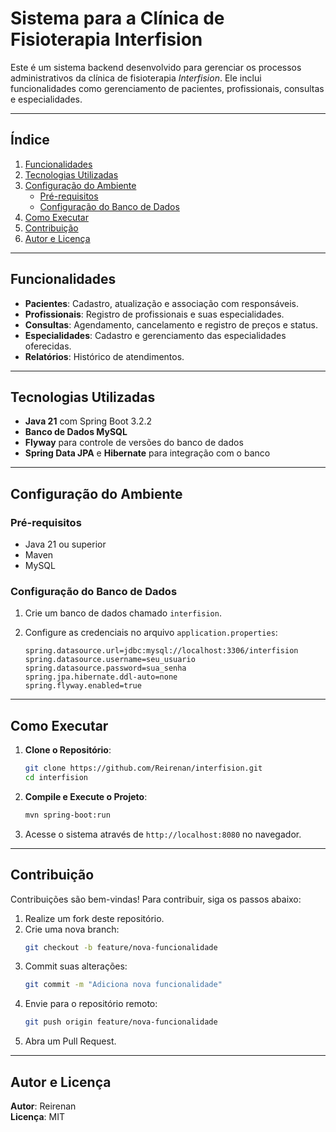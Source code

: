 # Sistema para a Clínica de Fisioterapia Interfision

Este é um sistema backend desenvolvido para gerenciar os processos administrativos da clínica de fisioterapia *Interfision*. Ele inclui funcionalidades como gerenciamento de pacientes, profissionais, consultas e especialidades.

---

## Índice
1. [Funcionalidades](#funcionalidades)
2. [Tecnologias Utilizadas](#tecnologias-utilizadas)
3. [Configuração do Ambiente](#configuração-do-ambiente)
    - [Pré-requisitos](#pré-requisitos)
    - [Configuração do Banco de Dados](#configuração-do-banco-de-dados)
4. [Como Executar](#como-executar)
5. [Contribuição](#contribuição)
6. [Autor e Licença](#autor-e-licença)

---

## Funcionalidades

- **Pacientes**: Cadastro, atualização e associação com responsáveis.
- **Profissionais**: Registro de profissionais e suas especialidades.
- **Consultas**: Agendamento, cancelamento e registro de preços e status.
- **Especialidades**: Cadastro e gerenciamento das especialidades oferecidas.
- **Relatórios**: Histórico de atendimentos.

---

## Tecnologias Utilizadas

- **Java 21** com Spring Boot 3.2.2
- **Banco de Dados MySQL**
- **Flyway** para controle de versões do banco de dados
- **Spring Data JPA** e **Hibernate** para integração com o banco

---

## Configuração do Ambiente

### Pré-requisitos

- Java 21 ou superior
- Maven
- MySQL

### Configuração do Banco de Dados

1. Crie um banco de dados chamado `interfision`.
2. Configure as credenciais no arquivo `application.properties`:

   ```properties
   spring.datasource.url=jdbc:mysql://localhost:3306/interfision
   spring.datasource.username=seu_usuario
   spring.datasource.password=sua_senha
   spring.jpa.hibernate.ddl-auto=none
   spring.flyway.enabled=true
   ```

---

## Como Executar

1. **Clone o Repositório**:
   ```bash
   git clone https://github.com/Reirenan/interfision.git
   cd interfision
   ```

2. **Compile e Execute o Projeto**:
   ```bash
   mvn spring-boot:run
   ```

3. Acesse o sistema através de `http://localhost:8080` no navegador.

---

## Contribuição

Contribuições são bem-vindas! Para contribuir, siga os passos abaixo:

1. Realize um fork deste repositório.
2. Crie uma nova branch:
   ```bash
   git checkout -b feature/nova-funcionalidade
   ```
3. Commit suas alterações:
   ```bash
   git commit -m "Adiciona nova funcionalidade"
   ```
4. Envie para o repositório remoto:
   ```bash
   git push origin feature/nova-funcionalidade
   ```
5. Abra um Pull Request.

---

## Autor e Licença

**Autor**: Reirenan  
**Licença**: MIT

